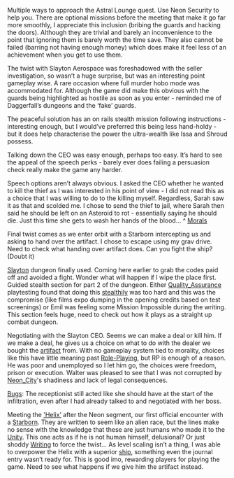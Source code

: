 Multiple ways to approach the Astral Lounge quest. Use Neon Security to help you.
There are optional missions before the meeting that make it go far more smoothly, I appreciate this inclusion (bribing the guards and hacking the doors). Although they are trivial and barely an inconvenience to the point that ignoring them is barely worth the time save. They also cannot be failed (barring not having enough money) which does make it feel less of an achievement when you get to use them.

The twist with Slayton Aerospace was foreshadowed with the seller investigation, so wasn’t a huge surprise, but was an interesting point gameplay wise. 
A rare occasion where full murder hobo mode was accommodated for. Although the game did make this obvious with the guards being highlighted as hostile as soon as you enter - reminded me of Daggerfall’s dungeons and the ‘fake’ guards. 

The peaceful solution has an on rails stealth mission following instructions - interesting enough, but I would’ve preferred this being less hand-holdy - but it does help characterise the power the ultra-wealth like Issa and Shroud possess. 

Talking down the CEO was easy enough, perhaps too easy. It’s hard to see the appeal of the speech perks - barely ever does failing a persuasion check really make the game any harder. 

Speech options aren’t always obvious. I asked the CEO whether he wanted to kill the thief as I was interested in his point of view - I did not read this as a choice that I was willing to do to the killing myself. Regardless, Sarah saw it as that and scolded me. I chose to send the thief to jail, where Sarah then said he should be left on an Asteroid to rot - essentially saying he should die. Just this time she gets to wash her hands of the blood…
	^ [Morals](Morals.md)

Final twist comes as we enter orbit with a Starborn intercepting us and asking to hand over the artifact. I chose to escape using my grav drive. 
	Need to check what handing over artifact does.
		Can you fight the ship? (Doubt it)

[Slayton](Neon_City.md) dungeon finally used. Coming here earlier to grab the codes paid off and avoided a fight. Wonder what will happen if I wipe the place first. 
Guided stealth section for part 2 of the dungeon. Either [Quality_Assurance](Quality_Assurance.md) playtesting found that doing this [stealthily](Stealth.md) was too hard and this was the compromise (like films expo dumping in the opening credits based on test screenings) or Emil was feeling some Mission Impossible during the writing. 
	This section feels huge, need to check out how it plays as a straight up combat dungeon.

Negotiating with the Slayton CEO. Seems we can make a deal or kill him. If we make a deal, he gives us a choice on what to do with the dealer we bought the [artifact](Artifacts.md) from. With no gameplay system tied to morality, choices like this have little meaning past [Role-Playing](Role-Playing.md), but RP is enough of a reason. 
He was poor and unemployed so I let him go, the choices were freedom, prison or execution. Walter was pleased to see that I was not corrupted by [Neon_City](Neon_City.md)'s shadiness and lack of legal consequences.

[Bugs](Bugs.md): The receptionist still acted like she should have at the start of the infiltration, even after I had already talked to and negotiated with her boss.

Meeting the ['Helix’](The_Pilgrim.md) after the Neon segment, our first official encounter with a [Starborn](Starborn.md). They are written to seem like an alien race, but the lines make no sense with the knowledge that these are just humans who made it to the [Unity](Unity.md). This one acts as if he is not human himself, delusional? Or just shoddy [Writing](Writing.md) to force the twist…
	As level scaling isn’t a thing, I was able to overpower the Helix with a superior [ship](Space_Gameplay.md), something even the journal entry wasn’t ready for. This is good imo, rewarding players for playing the game. Need to see what happens if we give him the artifact instead.


